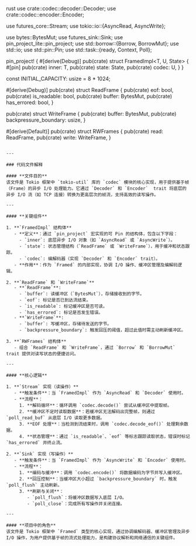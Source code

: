 rust
use crate::codec::decoder::Decoder;
use crate::codec::encoder::Encoder;

use futures_core::Stream;
use tokio::io::{AsyncRead, AsyncWrite};

use bytes::BytesMut;
use futures_sink::Sink;
use pin_project_lite::pin_project;
use std::borrow::{Borrow, BorrowMut};
use std::io;
use std::pin::Pin;
use std::task::{ready, Context, Poll};

pin_project! {
    #[derive(Debug)]
    pub(crate) struct FramedImpl<T, U, State> {
        #[pin]
        pub(crate) inner: T,
        pub(crate) state: State,
        pub(crate) codec: U,
    }
}

const INITIAL_CAPACITY: usize = 8 * 1024;

#[derive(Debug)]
pub(crate) struct ReadFrame {
    pub(crate) eof: bool,
    pub(crate) is_readable: bool,
    pub(crate) buffer: BytesMut,
    pub(crate) has_errored: bool,
}

pub(crate) struct WriteFrame {
    pub(crate) buffer: BytesMut,
    pub(crate) backpressure_boundary: usize,
}

#[derive(Default)]
pub(crate) struct RWFrames {
    pub(crate) read: ReadFrame,
    pub(crate) write: WriteFrame,
}
```

---

### 代码文件解释

#### **文件目的**
该文件是 Tokio 框架中 `tokio-util` 库的 `codec` 模块的核心实现，用于提供基于帧（Frame）的异步 I/O 处理能力。它通过 `Decoder` 和 `Encoder`  trait 将底层的异步 I/O 流（如 TCP 连接）转换为更高层次的帧流，支持高效的读写操作。

---

#### **关键组件**

1. **`FramedImpl` 结构体**
   - **定义**：通过 `pin_project` 宏实现的可 Pin 的结构体，包含以下字段：
     - `inner`: 底层异步 I/O 对象（如 `AsyncRead` 或 `AsyncWrite`）。
     - `state`: 状态管理结构（`ReadFrame` 或 `WriteFrame`），用于缓冲和状态跟踪。
     - `codec`: 编解码器（实现 `Decoder` 和 `Encoder` trait）。
   - **作用**：作为 `Framed` 的内部实现，协调 I/O 操作、缓冲区管理及编解码逻辑。

2. **`ReadFrame` 和 `WriteFrame`**
   - **`ReadFrame`**:
     - `buffer`: 读缓冲区（`BytesMut`），存储接收到的字节。
     - `eof`: 标记是否已到达流结束。
     - `is_readable`: 标记缓冲区是否可读。
     - `has_errored`: 标记是否发生错误。
   - **`WriteFrame`**:
     - `buffer`: 写缓冲区，存储待发送的字节。
     - `backpressure_boundary`: 触发回压的阈值，超过此值时需主动刷新缓冲区。

3. **`RWFrames` 结构体**
   - 组合 `ReadFrame` 和 `WriteFrame`，通过 `Borrow` 和 `BorrowMut` trait 提供对读写状态的便捷访问。

---

#### **核心逻辑**

1. **`Stream` 实现（读操作）**
   - **触发条件**：当 `FramedImpl` 作为 `AsyncRead` 和 `Decoder` 使用时。
   - **流程**：
     1. **解码循环**：循环调用 `codec.decode()` 尝试从缓冲区中提取帧。
     2. **缓冲区不足时读取数据**：若缓冲区无法解码出完整帧，则通过 `poll_read_buf` 从底层 I/O 读取更多数据。
     3. **EOF 处理**：当检测到流结束时，调用 `codec.decode_eof()` 处理剩余数据。
     4. **状态管理**：通过 `is_readable`、`eof` 等标志跟踪读取状态，错误时标记 `has_errored` 并终止流。

2. **`Sink` 实现（写操作）**
   - **触发条件**：当 `FramedImpl` 作为 `AsyncWrite` 和 `Encoder` 使用时。
   - **流程**：
     1. **编码与缓冲**：调用 `codec.encode()` 将数据编码为字节并写入缓冲区。
     2. **回压控制**：当缓冲区大小超过 `backpressure_boundary` 时，触发 `poll_flush` 主动刷新。
     3. **刷新与关闭**：
        - `poll_flush`：将缓冲区数据写入底层 I/O。
        - `poll_close`：完成所有写操作并关闭连接。

---

#### **项目中的角色**
该文件是 Tokio 框架中 `Framed` 类型的核心实现，通过协调编解码器、缓冲区管理及异步 I/O 操作，为用户提供基于帧的流式处理能力，是构建协议解析和网络通信的关键组件。

